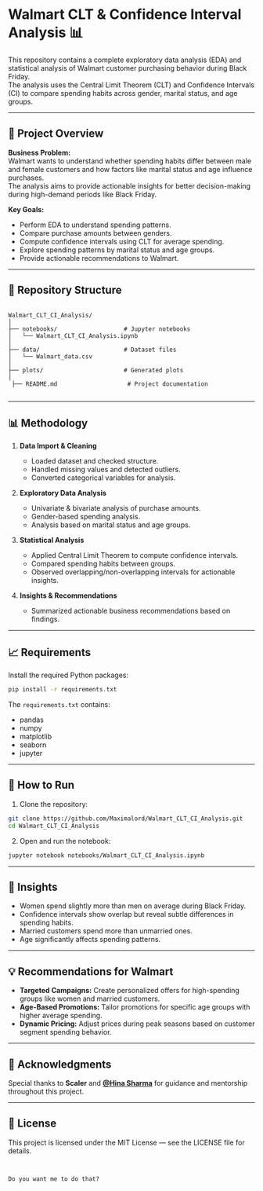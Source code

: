  # Walmart CLT & Confidence Interval Analysis 📊

This repository contains a complete exploratory data analysis (EDA) and statistical analysis of Walmart customer purchasing behavior during Black Friday.  
The analysis uses the Central Limit Theorem (CLT) and Confidence Intervals (CI) to compare spending habits across gender, marital status, and age groups.

---

## 📝 Project Overview

**Business Problem:**  
Walmart wants to understand whether spending habits differ between male and female customers and how factors like marital status and age influence purchases.  
The analysis aims to provide actionable insights for better decision-making during high-demand periods like Black Friday.

**Key Goals:**
- Perform EDA to understand spending patterns.
- Compare purchase amounts between genders.
- Compute confidence intervals using CLT for average spending.
- Explore spending patterns by marital status and age groups.
- Provide actionable recommendations to Walmart.

---

## 📂 Repository Structure

```

Walmart_CLT_CI_Analysis/
│
├── notebooks/                   # Jupyter notebooks
│   └── Walmart_CLT_CI_Analysis.ipynb
│
├── data/                        # Dataset files
│   └── Walmart_data.csv
│
├── plots/                       # Generated plots
│
 ├── README.md                    # Project documentation
 
````

---

## 📊 Methodology

1. **Data Import & Cleaning**
   - Loaded dataset and checked structure.
   - Handled missing values and detected outliers.
   - Converted categorical variables for analysis.

2. **Exploratory Data Analysis**
   - Univariate & bivariate analysis of purchase amounts.
   - Gender-based spending analysis.
   - Analysis based on marital status and age groups.

3. **Statistical Analysis**
   - Applied Central Limit Theorem to compute confidence intervals.
   - Compared spending habits between groups.
   - Observed overlapping/non-overlapping intervals for actionable insights.

4. **Insights & Recommendations**
   - Summarized actionable business recommendations based on findings.

---

## 📈 Requirements

Install the required Python packages:

```bash
pip install -r requirements.txt
````

The `requirements.txt` contains:

* pandas
* numpy
* matplotlib
* seaborn
* jupyter

---

## 🚀 How to Run

1. Clone the repository:

```bash
git clone https://github.com/Maximalord/Walmart_CLT_CI_Analysis.git
cd Walmart_CLT_CI_Analysis
```

2. Open and run the notebook:

```bash
jupyter notebook notebooks/Walmart_CLT_CI_Analysis.ipynb
```

---

## 📌 Insights

* Women spend slightly more than men on average during Black Friday.
* Confidence intervals show overlap but reveal subtle differences in spending habits.
* Married customers spend more than unmarried ones.
* Age significantly affects spending patterns.

---

## 💡 Recommendations for Walmart

* **Targeted Campaigns:** Create personalized offers for high-spending groups like women and married customers.
* **Age-Based Promotions:** Tailor promotions for specific age groups with higher average spending.
* **Dynamic Pricing:** Adjust prices during peak seasons based on customer segment spending behavior.

---

## 🙏 Acknowledgments

Special thanks to **Scaler** and **[@Hina Sharma](https://www.linkedin.com/in/hinasharma19/)** for guidance and mentorship throughout this project.

---

## 📜 License

This project is licensed under the MIT License — see the LICENSE file for details.

```


Do you want me to do that?
```
